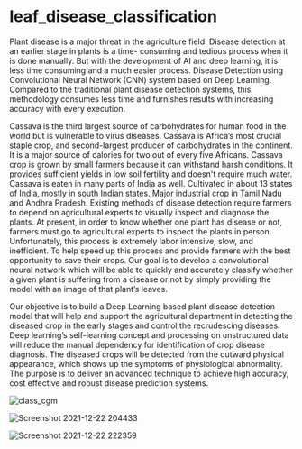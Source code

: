 # leaf_disease_classification

Plant disease is a major threat in the agriculture field. Disease detection at an earlier stage in
plants is a time- consuming and tedious process when it is done manually. But with the
development of AI and deep learning, it is less time consuming and a much easier process.
Disease Detection using Convolutional Neural Network (CNN) system based on Deep Learning.
Compared to the traditional plant disease detection systems, this methodology consumes less
time and furnishes results with increasing accuracy with every execution.



Cassava is the third largest source of carbohydrates for human food in the world but is
vulnerable to virus diseases. Cassava is Africa’s most crucial staple crop, and second-largest
producer of carbohydrates in the continent. It is a major source of calories for two out of every
five Africans. Cassava crop is grown by small farmers because it can withstand harsh
conditions. It provides sufficient yields in low soil fertility and doesn't require much water.
Cassava is eaten in many parts of India as well. Cultivated in about 13 states of India, mostly in
south Indian states. Major industrial crop in Tamil Nadu and Andhra Pradesh. Existing methods
of disease detection require farmers to depend on agricultural experts to visually inspect and
diagnose the plants. At present, in order to know whether one plant has disease or not, farmers
must go to agricultural experts to inspect the plants in person. Unfortunately, this process is
extremely labor intensive, slow, and inefficient. To help speed up this process and provide
farmers with the best opportunity to save their crops. Our goal is to develop a convolutional
neural network which will be able to quickly and accurately classify whether a given plant is
suffering from a disease or not by simply providing the model with an image of that plant’s
leaves.


Our objective is to build a Deep Learning based plant disease detection model that will help and
support the agricultural department in detecting the diseased crop in the early stages and control
the recrudescing diseases. Deep learning’s self-learning concept and processing on unstructured
data will reduce the manual dependency for identification of crop disease diagnosis. The
diseased crops will be detected from the outward physical appearance, which shows up the
symptoms of physiological abnormality. The purpose is to deliver an advanced technique to
achieve high accuracy, cost effective and robust disease prediction systems.

![class_cgm](https://user-images.githubusercontent.com/38405974/147368044-fe2428bb-d5e8-45bd-8c71-36e550b7ebb9.png)



![Screenshot 2021-12-22 204433](https://user-images.githubusercontent.com/38405974/147367949-59140671-c48f-426b-afd2-6ddf639d3856.jpg)


![Screenshot 2021-12-22 222359](https://user-images.githubusercontent.com/38405974/147367931-182d94f5-90ae-4372-b9d8-b2189ec0c109.jpg)



